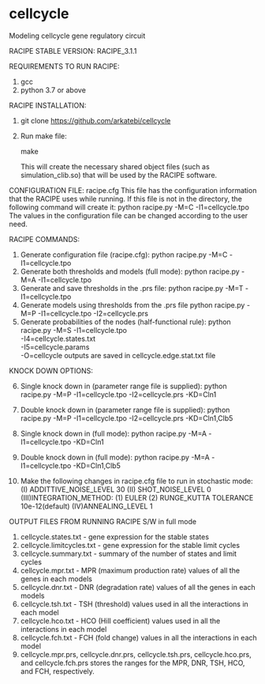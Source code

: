 # cellcycle
Modeling cellcycle gene regulatory circuit

RACIPE STABLE VERSION: RACIPE_3.1.1

REQUIREMENTS TO RUN RACIPE:
 1. gcc  
 2. python 3.7 or above

RACIPE INSTALLATION:
 1. git clone  https://github.com/arkatebi/cellcycle
 2. Run make file: 

    make

    This will create the necessary shared object files 
    (such as simulation_clib.so) that will be used by 
    the RACIPE software.

CONFIGURATION FILE: racipe.cfg
This file has the configuration information that the
RACIPE uses while running. If this file is not in the
directory, the following command will create it:
   python racipe.py -M=C -I1=cellcycle.tpo
The values in the configuration file can be changed
according to the user need.

RACIPE COMMANDS:
1. Generate configuration file (racipe.cfg):
   python racipe.py -M=C -I1=cellcycle.tpo
2. Generate both thresholds and models (full mode):
   python racipe.py -M=A -I1=cellcycle.tpo
3. Generate and save thresholds in the .prs file:
   python racipe.py -M=T -I1=cellcycle.tpo
4. Generate models using thresholds from the .prs file
   python racipe.py -M=P -I1=cellcycle.tpo -I2=cellcycle.prs
5. Generate probabilities of the nodes (half-functional rule):
   python racipe.py -M=S -I1=cellcycle.tpo \
                         -I4=cellcycle.states.txt \
                         -I5=cellcycle.params \
                         -O=cellcycle
   outputs are saved in cellcycle.edge.stat.txt file


KNOCK DOWN OPTIONS: 

6. Single knock down in (parameter range file is supplied):
   python racipe.py -M=P -I1=cellcycle.tpo -I2=cellcycle.prs  -KD=Cln1

7. Double knock down in (parameter range file is supplied):
   python racipe.py -M=P -I1=cellcycle.tpo -I2=cellcycle.prs  -KD=Cln1,Clb5

8. Single knock down in (full mode):
   python racipe.py -M=A -I1=cellcycle.tpo -KD=Cln1

9. Double knock down in (full mode):
   python racipe.py -M=A -I1=cellcycle.tpo -KD=Cln1,Clb5

10. Make the following changes in racipe.cfg file to run in stochastic mode: 
    (I)  ADDITTIVE_NOISE_LEVEL 30
    (II) SHOT_NOISE_LEVEL 0
    (III)INTEGRATION_METHOD:
         (1) EULER 
         (2) RUNGE_KUTTA 
             TOLERANCE 10e-12(default)
    (IV)ANNEALING_LEVEL 1 

OUTPUT FILES FROM RUNNING RACIPE S/W in full mode
1. cellcycle.states.txt - gene expression for the stable states
2. cellcycle.limitcycles.txt - gene expression for the stable limit cycles
3. cellcycle.summary.txt - summary of the number of states and limit cycles 
4. cellcycle.mpr.txt - MPR (maximum production rate) values of all 
                the genes in each models 
5. cellcycle.dnr.txt - DNR (degradation rate) values of all the genes 
                in each models
6. cellcycle.tsh.txt - TSH (threshold) values used in all the 
                interactions in each model 
7. cellcycle.hco.txt - HCO (Hill coefficient) values used in 
                all the interactions in each model 
8. cellcycle.fch.txt - FCH (fold change) values in all the 
                interactions in each model
9. cellcycle.mpr.prs, cellcycle.dnr.prs, cellcycle.tsh.prs, cellcycle.hco.prs, and 
   cellcycle.fch.prs stores the ranges for the MPR, DNR, TSH, HCO, 
   and FCH, respectively. 
